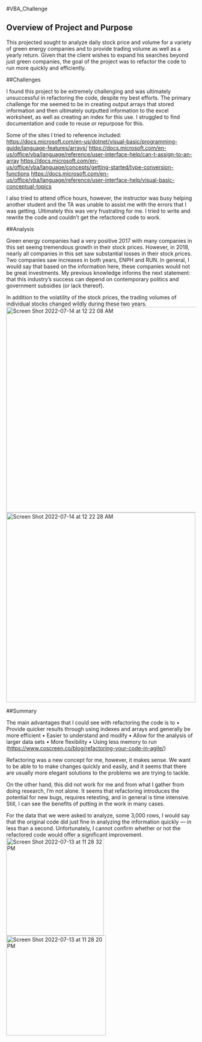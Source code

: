 #VBA_Challenge

## Overview of Project and Purpose

This projected sought to analyze daily stock price and volume for a variety of green energy companies and to provide trading volume as well as a yearly return. Given that the client wishes to expand his searches beyond just green companies, the goal of the project was to refactor the code to run more quickly and efficiently.

##Challenges

I found this project to be extremely challenging and was ultimately unsuccessful in refactoring the code, despite my best efforts. The primary challenge for me seemed to be in creating output arrays that stored information and then ultimately outputted information to the excel worksheet, as well as creating an index for this use. I struggled to find documentation and code to reuse or repurpose for this. 

Some of the sites I tried to reference included:
https://docs.microsoft.com/en-us/dotnet/visual-basic/programming-guide/language-features/arrays/
https://docs.microsoft.com/en-us/office/vba/language/reference/user-interface-help/can-t-assign-to-an-array
https://docs.microsoft.com/en-us/office/vba/language/concepts/getting-started/type-conversion-functions
https://docs.microsoft.com/en-us/office/vba/language/reference/user-interface-help/visual-basic-conceptual-topics

I also tried to attend office hours, however, the instructor was busy helping another student and the TA was unable to assist me with the errors that I was getting. Ultimately this was very frustrating for me. I tried to write and rewrite the code and couldn’t get the refactored code to work. 

##Analysis

Green energy companies had a very positive 2017 with many companies in this set seeing tremendous growth in their stock prices. However, in 2018, nearly all companies in this set saw substantial losses in their stock prices. Two companies saw increases in both years, ENPH and RUN. In general, I would say that based on the information here, these companies would not be great investments. My previous knowledge informs the next statement: that this industry’s success can depend on contemporary politics and government subsidies (or lack thereof).

In addition to the volatility of the stock prices, the trading volumes of individual stocks changed wildly during these two years.
<img width="545" alt="Screen Shot 2022-07-14 at 12 22 08 AM" src="https://user-images.githubusercontent.com/108236450/178901499-a55fb6fb-2c41-448d-8bd1-6049774a2ec9.png">
<img width="503" alt="Screen Shot 2022-07-14 at 12 22 28 AM" src="https://user-images.githubusercontent.com/108236450/178901511-d024a17a-bba3-4851-89a3-59115b4f7947.png">

##Summary

The main advantages that I could see with refactoring the code is to 
	•	Provide quicker results through using indexes and arrays and generally be more efficient
	•	Easier to understand and modify
	•	Allow for the analysis of larger data sets
	•	More flexibility 
	•	Using less memory to run
(https://www.coscreen.co/blog/refactoring-your-code-in-agile/)

Refactoring was a new concept for me, however, it makes sense. We want to be able to to make changes quickly and easily, and it seems that there are usually more elegant solutions to the problems we are trying to tackle.

On the other hand, this did not work for me and from what I gather from doing research, I’m not alone. It seems that refactoring introduces the potential for new bugs, requires retesting, and in general is time intensive. Still, I can see the benefits of putting in the work in many cases.

For the data that we were asked to analyze, some 3,000 rows, I would say that the original code did just fine in analyzing the information quickly — in less than a second. Unfortunately, I cannot confirm whether or not the refactored code would offer a significant improvement.
<img width="259" alt="Screen Shot 2022-07-13 at 11 28 32 PM" src="https://user-images.githubusercontent.com/108236450/178901604-76c9455a-ab70-4ad1-a69a-90ed95677466.png">
<img width="265" alt="Screen Shot 2022-07-13 at 11 28 20 PM" src="https://user-images.githubusercontent.com/108236450/178901613-e293fb8e-6859-4fff-a1fb-5f2c2c2229a9.png">

